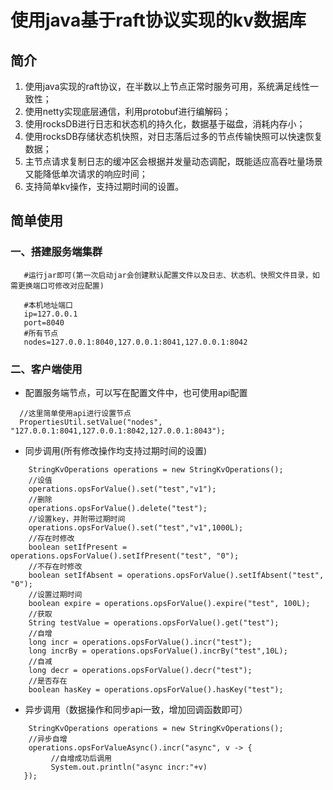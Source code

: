 # 使用java基于raft协议实现的kv数据库

## 简介
 1. 使用java实现的raft协议，在半数以上节点正常时服务可用，系统满足线性一致性；
 2. 使用netty实现底层通信，利用protobuf进行编解码；
 3. 使用rocksDB进行日志和状态机的持久化，数据基于磁盘，消耗内存小；
 4. 使用rocksDB存储状态机快照，对日志落后过多的节点传输快照可以快速恢复数据；
 5. 主节点请求复制日志的缓冲区会根据并发量动态调配，既能适应高吞吐量场景又能降低单次请求的响应时间；
 6. 支持简单kv操作，支持过期时间的设置。

## 简单使用
### 一、搭建服务端集群
    
 ```
    #运行jar即可(第一次启动jar会创建默认配置文件以及日志、状态机、快照文件目录，如需更换端口可修改对应配置)

    #本机地址端口
    ip=127.0.0.1
    port=8040
    #所有节点
    nodes=127.0.0.1:8040,127.0.0.1:8041,127.0.0.1:8042
```
### 二、客户端使用

-  配置服务端节点，可以写在配置文件中，也可使用api配置
```
  //这里简单使用api进行设置节点
  PropertiesUtil.setValue("nodes", "127.0.0.1:8041,127.0.0.1:8042,127.0.0.1:8043");
```
- 同步调用(所有修改操作均支持过期时间的设置)
```
    StringKvOperations operations = new StringKvOperations();
    //设值
    operations.opsForValue().set("test","v1");
    //删除
    operations.opsForValue().delete("test");
    //设置key，并附带过期时间
    operations.opsForValue().set("test","v1",1000L);
    //存在时修改
    boolean setIfPresent = operations.opsForValue().setIfPresent("test", "0");
    //不存在时修改
    boolean setIfAbsent = operations.opsForValue().setIfAbsent("test", "0");
    //设置过期时间
    boolean expire = operations.opsForValue().expire("test", 100L);
    //获取
    String testValue = operations.opsForValue().get("test");
    //自增
    long incr = operations.opsForValue().incr("test");
    long incrBy = operations.opsForValue().incrBy("test",10L);
    //自减
    long decr = operations.opsForValue().decr("test");
    //是否存在
    boolean hasKey = operations.opsForValue().hasKey("test");
```

- 异步调用（数据操作和同步api一致，增加回调函数即可）
```
    StringKvOperations operations = new StringKvOperations();
    //异步自增
    operations.opsForValueAsync().incr("async", v -> {
         //自增成功后调用
         System.out.println("async incr:"+v)
   });
```
    


